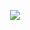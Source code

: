 <p align="center"><a href="https://geekbrains.ru/certificates/1018174"><img src="https://geekbrains.ru/certificates/1018174.jpg" ></a></p>
